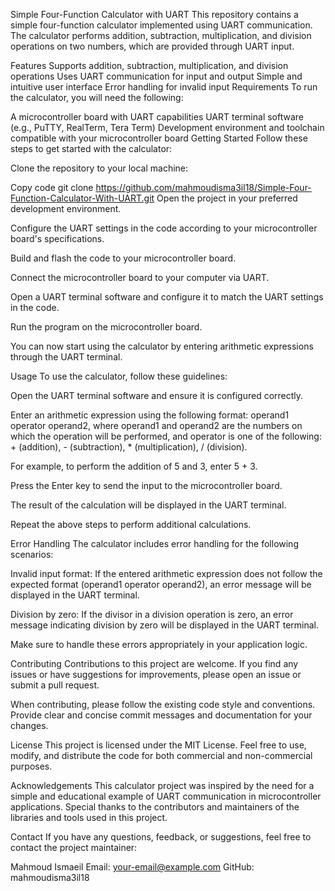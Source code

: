 Simple Four-Function Calculator with UART
This repository contains a simple four-function calculator implemented using UART communication. The calculator performs addition, subtraction, multiplication, and division operations on two numbers, which are provided through UART input.

Features
Supports addition, subtraction, multiplication, and division operations
Uses UART communication for input and output
Simple and intuitive user interface
Error handling for invalid input
Requirements
To run the calculator, you will need the following:

A microcontroller board with UART capabilities
UART terminal software (e.g., PuTTY, RealTerm, Tera Term)
Development environment and toolchain compatible with your microcontroller board
Getting Started
Follow these steps to get started with the calculator:

Clone the repository to your local machine:


Copy code
git clone https://github.com/mahmoudisma3il18/Simple-Four-Function-Calculator-With-UART.git
Open the project in your preferred development environment.

Configure the UART settings in the code according to your microcontroller board's specifications.

Build and flash the code to your microcontroller board.

Connect the microcontroller board to your computer via UART.

Open a UART terminal software and configure it to match the UART settings in the code.

Run the program on the microcontroller board.

You can now start using the calculator by entering arithmetic expressions through the UART terminal.

Usage
To use the calculator, follow these guidelines:

Open the UART terminal software and ensure it is configured correctly.

Enter an arithmetic expression using the following format: operand1 operator operand2, where operand1 and operand2 are the numbers on which the operation will be performed, and operator is one of the following: + (addition), - (subtraction), * (multiplication), / (division).

For example, to perform the addition of 5 and 3, enter 5 + 3.

Press the Enter key to send the input to the microcontroller board.

The result of the calculation will be displayed in the UART terminal.

Repeat the above steps to perform additional calculations.

Error Handling
The calculator includes error handling for the following scenarios:

Invalid input format: If the entered arithmetic expression does not follow the expected format (operand1 operator operand2), an error message will be displayed in the UART terminal.

Division by zero: If the divisor in a division operation is zero, an error message indicating division by zero will be displayed in the UART terminal.

Make sure to handle these errors appropriately in your application logic.

Contributing
Contributions to this project are welcome. If you find any issues or have suggestions for improvements, please open an issue or submit a pull request.

When contributing, please follow the existing code style and conventions. Provide clear and concise commit messages and documentation for your changes.

License
This project is licensed under the MIT License. Feel free to use, modify, and distribute the code for both commercial and non-commercial purposes.

Acknowledgements
This calculator project was inspired by the need for a simple and educational example of UART communication in microcontroller applications. Special thanks to the contributors and maintainers of the libraries and tools used in this project.

Contact
If you have any questions, feedback, or suggestions, feel free to contact the project maintainer:

Mahmoud Ismaeil
Email: your-email@example.com
GitHub: mahmoudisma3il18
